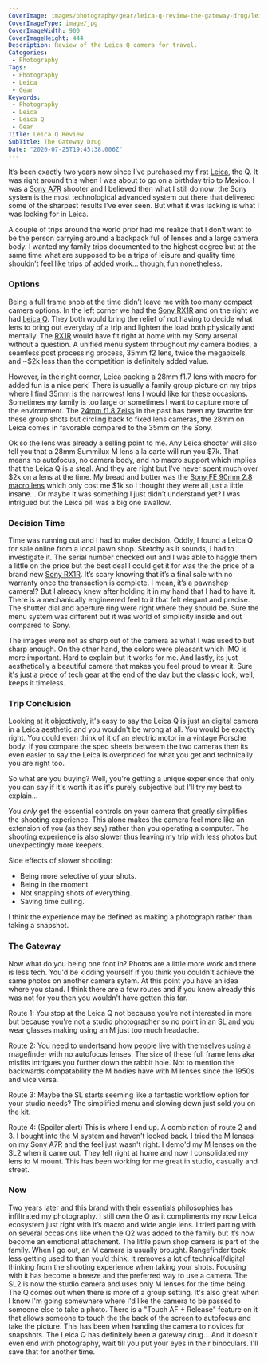 ```yaml
---
CoverImage: images/photography/gear/leica-q-review-the-gateway-drug/leica-q-cover-900x444.jpg
CoverImageType: image/jpg
CoverImageWidth: 900
CoverImageHeight: 444
Description: Review of the Leica Q camera for travel.
Categories:
 - Photography
Tags:
 - Photography
 - Leica
 - Gear
Keywords:
 - Photography
 - Leica
 - Leica Q
 - Gear
Title: Leica Q Review
SubTitle: The Gateway Drug
Date: "2020-07-25T19:45:38.006Z"
---
```


[1]: https://amzn.to/30i3CV5 "Leica Q 24.2 Megapixel Digital 35 MM Compact Camera"
[2]: https://amzn.to/2BwEEHk "Sony A7R III"
[3]: https://amzn.to/2ZZeFlo "Sony Cyber-shot DSC-RX1 RII"
[4]: https://amzn.to/2D6r4eb "Sony Carl Zeiss Sonnar T E 24mm F1.8 ZA E-mount Prime Lens"
[5]: https://amzn.to/39vaeSh "Sony SEL90M28G FE 90mm f/2.8-22 Macro G OSS Standard-Prime Lens"


It’s been exactly two years now since I’ve purchased my first [Leica][1], the Q. It was right around this when I was about to go on a birthday trip to Mexico. I was a [Sony A7R][2] shooter and I believed then what I still do now: the Sony system is the most technological advanced system out there that delivered some of the sharpest results I’ve ever seen. But what it was lacking is what I was looking for in Leica.

<!--more-->

A couple of trips around the world prior had me realize that I don’t want to be the person carrying around a backpack full of lenses and a large camera body. I wanted my family trips documented to the highest degree but at the same time what are supposed to be a trips of leisure and quality time shouldn’t feel like trips of added work... though, fun nonetheless.


### Options

Being a full frame snob at the time didn’t leave me with too many compact camera options. In the left corner we had the [Sony RX1R][3] and on the right we had [Leica Q][1]. They both would bring the relief of not having to decide what lens to bring out everyday of a trip and lighten the load both physically and mentally. The [RX1R][3] would have fit right at home with my Sony arsenal without a question. A unified menu system throughout my camera bodies, a seamless post processing process, 35mm f2 lens, twice the megapixels, and ~$2k less than the competition is definitely added value.

However, in the right corner, Leica packing a 28mm f1.7 lens with macro for added fun is a nice perk! There is usually a family group picture on my trips where I find 35mm is the narrowest lens I would like for these occasions. Sometimes my family is too large or sometimes I want to capture more of the environment. The [24mm f1.8 Zeiss][4] in the past has been my favorite for these group shots but circling back to fixed lens cameras, the 28mm on Leica comes in favorable compared to the 35mm on the Sony.

Ok so the lens was already a selling point to me. Any Leica shooter will also tell you that a  28mm Summilux M lens a la carte will run you $7k. That means no autofocus, no camera body, and no macro support which implies that the Leica Q is a steal. And they are right but I’ve never spent much over $2k on a lens at the time. My bread and butter was the [Sony FE 90mm 2.8 macro lens][5] which only cost me $1k so I thought they were all just a little insane... Or maybe it was something I just didn’t understand yet? I was intrigued but the Leica pill was a big one swallow.


### Decision Time

Time was running out and I had to make decision. Oddly, I found a Leica Q for sale online from a local pawn shop. Sketchy as it sounds, I had to investigate it. The serial number checked out and I was able to haggle them a little on the price but the best deal I could get it for was the the price of a brand new [Sony RX1R][3]. It’s scary knowing that it’s a final sale with no warranty once the transaction is complete. I mean, it’s a pawnshop camera!? But I already knew after holding it in my hand that I had to have it. There is a mechanically engineered feel to it that felt elegant and precise. The shutter dial and aperture ring were right where they should be. Sure the menu system was different but it was world of simplicity inside and out compared to Sony.

The images were not as sharp out of the camera as what I was used to but sharp enough. On the other hand, the colors were pleasant which IMO is more important. Hard to explain but it works for me. And lastly, its just aesthetically a beautiful camera that makes you feel proud to wear it. Sure it's just a piece of tech gear at the end of the day but the classic look, well, keeps it timeless.


### Trip Conclusion

Looking at it objectively, it's easy to say the Leica Q is just an digital camera in a Leica aesthetic and you wouldn't be wrong at all. You would be exactly right. You could even think of it of an electric motor in a vintage Porsche body. If you compare the spec sheets betweem the two cameras then its even easier to say the Leica is overpriced for what you get and technically you are right too.

So what are you buying? Well, you're getting a unique experience that only you can say if it's worth it as it's purely subjective but I'll try my best to explain...

You _only_ get the essential controls on your camera that greatly simplifies the shooting experience. This alone makes the camera feel more like an extension of you (as they say) rather than you operating a computer. The shooting experience is also slower thus leaving my trip with less photos but unexpectingly more keepers.

Side effects of slower shooting:
- Being more selective of your shots.
- Being in the moment.
- Not snapping shots of everything.
- Saving time culling.

I think the experience may be defined as making a photograph rather than taking a snapshot.

### The Gateway

Now what do you being one foot in? Photos are a little more work and there is less tech. You'd be kidding yourself if you think you couldn't achieve the same photos on another camera sytem. At this point you have an idea where you stand. I think there are a few routes and if you knew already this was not for you then you wouldn't have gotten this far.

Route 1: You stop at the Leica Q not because you're not interested in more but because you're not a studio photographer so no point in an SL and you wear glasses making using an M just too much headache.

Route 2: You need to undertsand how people live with themselves using a rnagefinder with no autofocus lenses. The size of these full frame lens aka misfits intrigues you further down the rabbit hole. Not to mention the backwards compatability the M bodies have with M lenses since the 1950s and vice versa.

Route 3: Maybe the SL starts seeming like a fantastic workflow option for your studio needs? The simplified menu and slowing down just sold you on the kit.

Route 4: (Spoiler alert) This is where I end up. A combination of route 2 and 3. I bought into the M system and haven't looked back. I tried the M lenses on my Sony A7R and the feel just wasn't right. I demo'd my M lenses on the SL2 when it came out. They felt right at home and now I consolidated my lens to M mount. This has been working for me great in studio, casually and street.


### Now

Two years later and this brand with their essentials philosophies has infiltrated my photography. I still own the Q as it compliments my now Leica ecosystem just right with it’s macro and wide angle lens. I tried parting with on several occasions like when the Q2 was added to the family but it’s now become an emotional attachment. The little pawn shop camera is part of the family. When I go out, an M camera is usually brought. Rangefinder took less getting used to than you’d think. It removes a lot of technical/digital thinking from the shooting experience when taking your shots. Focusing with it has become a breeze and the preferred way to use a camera. The SL2 is now the studio camera and uses only M lenses for the time being. The Q comes out when there is more of a group setting. It's also great when I know I'm going somewhere where I'd like the camera to be passed to someone else to take a photo. There is a "Touch AF + Release" feature on it that allows someone to touch the the back of the screen to autofocus and take the picture. This has been when handing the camera to novices for snapshots. The Leica Q has definitely been a gateway drug... And it doesn't even end with photography, wait till you put your eyes in their binoculars. I'll save that for another time.